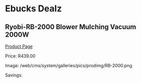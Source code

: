 
# Ebucks Dealz
## Ryobi-RB-2000 Blower Mulching Vacuum 2000W
[Product Page](https://www.ebucks.com/web/shop/productSelected.do?prodId=1220099142&catId=363410833)

Price: R439.00

Image: /web/cms/system/galleries/pics/prodimg/RB-2000.png

Savings: 


	